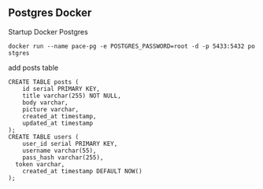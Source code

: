 ## Postgres Docker
Startup Docker Postgres
```
docker run --name pace-pg -e POSTGRES_PASSWORD=root -d -p 5433:5432 po
stgres
```
add posts table

```
CREATE TABLE posts (
	id serial PRIMARY KEY,
	title varchar(255) NOT NULL,
	body varchar,
	picture varchar,
	created_at timestamp,
	updated_at timestamp
);
CREATE TABLE users (
	user_id serial PRIMARY KEY,
	username varchar(55),
	pass_hash varchar(255),
  token varchar,
	created_at timestamp DEFAULT NOW()
);
```
